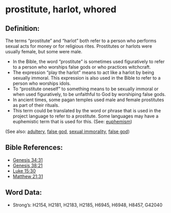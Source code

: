 # prostitute, harlot, whored

## Definition:

The terms “prostitute” and “harlot” both refer to a person who performs sexual acts for money or for religious rites. Prostitutes or harlots were usually female, but some were male.

* In the Bible, the word “prostitute” is sometimes used figuratively to refer to a person who worships false gods or who practices witchcraft.
* The expression “play the harlot” means to act like a harlot by being sexually immoral. This expression is also used in the Bible to refer to a person who worships idols.
* To “prostitute oneself” to something means to be sexually immoral or when used figuratively, to be unfaithful to God by worshiping false gods.
* In ancient times, some pagan temples used male and female prostitutes as part of their rituals.
* This term could be translated by the word or phrase that is used in the project language to refer to a prostitute. Some languages may have a euphemistic term that is used for this. (See: [euphemism](rc://en/ta/man/translate/figs-euphemism))

(See also: [adultery](../kt/adultery.md), [false god](../kt/falsegod.md), [sexual immorality](../other/fornication.md), [false god](../kt/falsegod.md))

## Bible References:

* [Genesis 34:31](rc://en/tn/help/gen/34/31)
* [Genesis 38:21](rc://en/tn/help/gen/38/21)
* [Luke 15:30](rc://en/tn/help/luk/15/30)
* [Matthew 21:31](rc://en/tn/help/mat/21/31)

## Word Data:

* Strong’s: H2154, H2181, H2183, H2185, H6945, H6948, H8457, G42040

